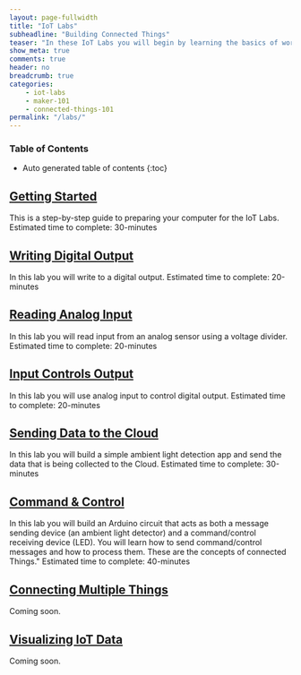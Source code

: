 ```yaml
---
layout: page-fullwidth
title: "IoT Labs"
subheadline: "Building Connected Things"
teaser: "In these IoT Labs you will begin by learning the basics of working with micro-controllers and sensors, and move on to connecting them to the Internet. You will learn how to leverage Cloud IoT services to collect data and control devices and use advanced services like machine learning and analytics to discover insights using your Things."
show_meta: true
comments: true
header: no
breadcrumb: true
categories:
    - iot-labs
    - maker-101
    - connected-things-101
permalink: "/labs/"
---
```


### Table of Contents
*  Auto generated table of contents
{:toc}

## [Getting Started][1]
This is a step-by-step guide to preparing your computer for the IoT Labs.
Estimated time to complete: 30-minutes

## [Writing Digital Output][2]
In this lab you will write to a digital output.
Estimated time to complete: 20-minutes

## [Reading Analog Input][3]
In this lab you will read input from an analog sensor using a voltage divider.
Estimated time to complete: 20-minutes

## [Input Controls Output][4]
In this lab you will use analog input to control digital output.
Estimated time to complete: 20-minutes

## [Sending Data to the Cloud][5]
In this lab you will build a simple ambient light detection app and send the data that is being collected to the Cloud.
Estimated time to complete: 30-minutes

## [Command &amp; Control][6]
In this lab you will build an Arduino circuit that acts as both a message sending device (an ambient light detector) and a command/control receiving device (LED). You will learn how to send command/control messages and how to process them. These are the concepts of connected Things."
Estimated time to complete: 40-minutes

## [Connecting Multiple Things][7]
Coming soon.

## [Visualizing IoT Data][8]
Coming soon.

[1]: /labs/000/
[2]: /labs/001/
[3]: /labs/002/
[4]: /labs/003/
[5]: /labs/004/
[6]: /labs/005/
[7]: /labs/006/
[8]: /labs/007/